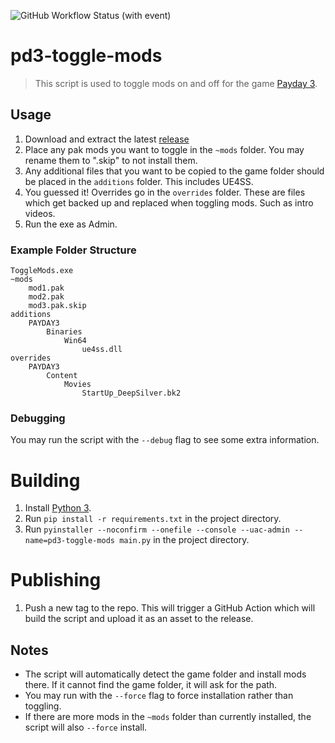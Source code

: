 ![GitHub Workflow Status (with event)](https://img.shields.io/github/actions/workflow/status/SavageCore/pd3-toggle-mods/release.yml?style=for-the-badge)

# pd3-toggle-mods

> This script is used to toggle mods on and off for the game [Payday 3](https://store.steampowered.com/app/1194630/PAYDAY_3/).

## Usage

1. Download and extract the latest [release](https://github.com/SavageCore/pd3-toggle-mods/releases/latest)
1. Place any pak mods you want to toggle in the `~mods` folder. You may rename them to ".skip" to not install them.
1. Any additional files that you want to be copied to the game folder should be placed in the `additions` folder. This includes UE4SS.
1. You guessed it! Overrides go in the `overrides` folder. These are files which get backed up and replaced when toggling mods. Such as intro videos.
1. Run the exe as Admin.

### Example Folder Structure

```
ToggleMods.exe
~mods
    mod1.pak
    mod2.pak
    mod3.pak.skip
additions
    PAYDAY3
        Binaries
            Win64
                ue4ss.dll
overrides
    PAYDAY3
        Content
            Movies
                StartUp_DeepSilver.bk2
```

### Debugging

You may run the script with the `--debug` flag to see some extra information.

# Building

1. Install [Python 3](https://www.python.org/downloads/).
1. Run `pip install -r requirements.txt` in the project directory.
1. Run `pyinstaller --noconfirm --onefile --console --uac-admin --name=pd3-toggle-mods main.py` in the project directory.

# Publishing

1. Push a new tag to the repo. This will trigger a GitHub Action which will build the script and upload it as an asset to the release.

## Notes

- The script will automatically detect the game folder and install mods there. If it cannot find the game folder, it will ask for the path.
- You may run with the `--force` flag to force installation rather than toggling.
- If there are more mods in the `~mods` folder than currently installed, the script will also `--force` install.